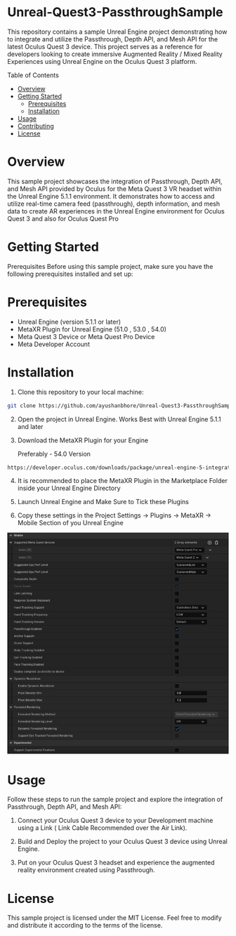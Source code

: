 # Unreal-Quest3-PassthroughSample

This repository contains a sample Unreal Engine project demonstrating how to integrate and utilize the Passthrough, Depth API, and Mesh API for the latest Oculus Quest 3 device. This project serves as a reference for developers looking to create immersive Augmented Reality / Mixed Reality Experiences using Unreal Engine on the Oculus Quest 3 platform.

Table of Contents
- [Overview](#overview)
- [Getting Started](#getting-started)
  - [Prerequisites](#prerequisites)
  - [Installation](#installation)
- [Usage](#usage)
- [Contributing](#contributing)
- [License](#license)


# Overview
This sample project showcases the integration of Passthrough, Depth API, and Mesh API provided by Oculus for the Meta Quest 3 VR headset within the Unreal Engine 5.1.1 environment. It demonstrates how to access and utilize real-time camera feed (passthrough), depth information, and mesh data to create AR experiences in the Unreal Engine environment for Oculus Quest 3 and also for Oculus Quest Pro

# Getting Started
Prerequisites
Before using this sample project, make sure you have the following prerequisites installed and set up:

# Prerequisites
- Unreal Engine (version 5.1.1 or later)
- MetaXR Plugin for Unreal Engine (51.0 , 53.0 , 54.0)
- Meta Quest 3 Device or Meta Quest Pro Device
- Meta Developer Account

# Installation
1. Clone this repository to your local machine:

``` bash
git clone https://github.com/ayushanbhore/Unreal-Quest3-PassthroughSample.git
```
2. Open the project in Unreal Engine. Works Best with Unreal Engine 5.1.1 and later

3. Download the MetaXR Plugin for your Engine 

   Preferably - 54.0 Version
``` bash
https://developer.oculus.com/downloads/package/unreal-engine-5-integration
```

4. It is recommended to place the MetaXR Plugin in the Marketplace Folder inside your Unreal Engine Directory

5. Launch Unreal Engine and Make Sure to Tick these Plugins


5. Copy these settings in the Project Settings -> Plugins -> MetaXR -> Mobile Section of you Unreal Engine
   
  ![](Images/MobileSettings.png)

# Usage
Follow these steps to run the sample project and explore the integration of Passthrough, Depth API, and Mesh API:

1. Connect your Oculus Quest 3 device to your Development machine using a Link ( Link Cable Recommended over the Air Link).

2. Build and Deploy the project to your Oculus Quest 3 device using Unreal Engine.

3. Put on your Oculus Quest 3 headset and experience the augmented reality environment created using Passthrough.

# License
This sample project is licensed under the MIT License. Feel free to modify and distribute it according to the terms of the license.

